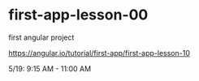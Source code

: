 # first-app-lesson-00
first angular project

https://angular.io/tutorial/first-app/first-app-lesson-10

5/19: 9:15 AM - 11:00 AM
